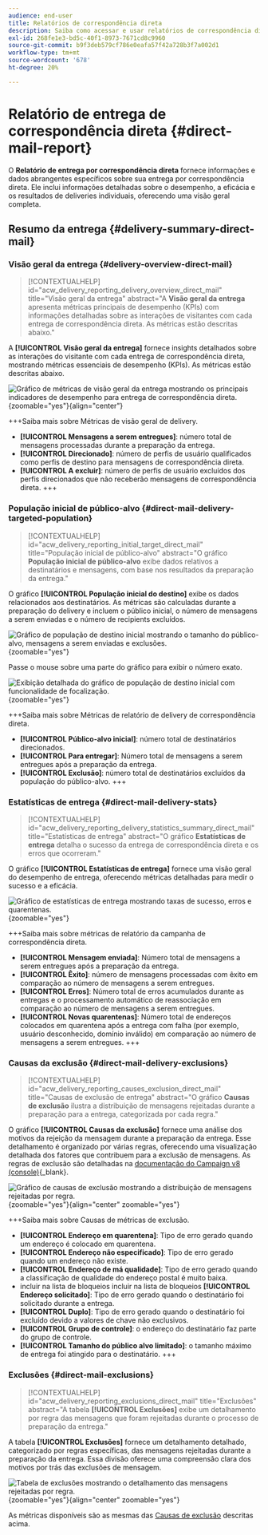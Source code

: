 ```yaml
---
audience: end-user
title: Relatórios de correspondência direta
description: Saiba como acessar e usar relatórios de correspondência direta
exl-id: 268fe1e3-bd5c-40f1-8973-7671cd8c9960
source-git-commit: b9f3deb579cf786e0eafa57f42a728b3f7a002d1
workflow-type: tm+mt
source-wordcount: '678'
ht-degree: 20%

---
```


# Relatório de entrega de correspondência direta {#direct-mail-report}

O **Relatório de entrega por correspondência direta** fornece informações e dados abrangentes específicos sobre sua entrega por correspondência direta. Ele inclui informações detalhadas sobre o desempenho, a eficácia e os resultados de deliveries individuais, oferecendo uma visão geral completa.

## Resumo da entrega {#delivery-summary-direct-mail}

### Visão geral da entrega {#delivery-overview-direct-mail}

>[!CONTEXTUALHELP]
>id="acw_delivery_reporting_delivery_overview_direct_mail"
>title="Visão geral da entrega"
>abstract="A **Visão geral da entrega** apresenta métricas principais de desempenho (KPIs) com informações detalhadas sobre as interações de visitantes com cada entrega de correspondência direta. As métricas estão descritas abaixo."

A **[!UICONTROL Visão geral da entrega]** fornece insights detalhados sobre as interações do visitante com cada entrega de correspondência direta, mostrando métricas essenciais de desempenho (KPIs). As métricas estão descritas abaixo.

![Gráfico de métricas de visão geral da entrega mostrando os principais indicadores de desempenho para entrega de correspondência direta.](assets/direct-overview.png){zoomable="yes"}{align="center"}

+++Saiba mais sobre Métricas de visão geral de delivery.

* **[!UICONTROL Mensagens a serem entregues]**: número total de mensagens processadas durante a preparação da entrega.
* **[!UICONTROL Direcionado]**: número de perfis de usuário qualificados como perfis de destino para mensagens de correspondência direta.
* **[!UICONTROL A excluir]**: número de perfis de usuário excluídos dos perfis direcionados que não receberão mensagens de correspondência direta.
+++

### População inicial de público-alvo {#direct-mail-delivery-targeted-population}

>[!CONTEXTUALHELP]
>id="acw_delivery_reporting_initial_target_direct_mail"
>title="População inicial de público-alvo"
>abstract="O gráfico **População inicial de público-alvo** exibe dados relativos a destinatários e mensagens, com base nos resultados da preparação da entrega."

O gráfico **[!UICONTROL População inicial do destino]** exibe os dados relacionados aos destinatários. As métricas são calculadas durante a preparação do delivery e incluem o público inicial, o número de mensagens a serem enviadas e o número de recipients excluídos.

![Gráfico de população de destino inicial mostrando o tamanho do público-alvo, mensagens a serem enviadas e exclusões.](assets/direct-mail-delivery-targeted-population.png){zoomable="yes"}

Passe o mouse sobre uma parte do gráfico para exibir o número exato.

![Exibição detalhada do gráfico de população de destino inicial com funcionalidade de focalização.](assets/direct-mail-delivery-targeted-population_2.png){zoomable="yes"}

+++Saiba mais sobre Métricas de relatório de delivery de correspondência direta.

* **[!UICONTROL Público-alvo inicial]**: número total de destinatários direcionados.
* **[!UICONTROL Para entregar]**: Número total de mensagens a serem entregues após a preparação da entrega.
* **[!UICONTROL Exclusão]**: número total de destinatários excluídos da população do público-alvo.
+++

### Estatísticas de entrega {#direct-mail-delivery-stats}

>[!CONTEXTUALHELP]
>id="acw_delivery_reporting_delivery_statistics_summary_direct_mail"
>title="Estatísticas de entrega"
>abstract="O gráfico **Estatísticas de entrega** detalha o sucesso da entrega de correspondência direta e os erros que ocorreram."

O gráfico **[!UICONTROL Estatísticas de entrega]** fornece uma visão geral do desempenho de entrega, oferecendo métricas detalhadas para medir o sucesso e a eficácia.

![Gráfico de estatísticas de entrega mostrando taxas de sucesso, erros e quarentenas.](assets/direct-mail-delivery-stats.png){zoomable="yes"}

+++Saiba mais sobre métricas de relatório da campanha de correspondência direta.

* **[!UICONTROL Mensagem enviada]**: Número total de mensagens a serem entregues após a preparação da entrega.
* **[!UICONTROL Êxito]**: número de mensagens processadas com êxito em comparação ao número de mensagens a serem entregues.
* **[!UICONTROL Erros]**: Número total de erros acumulados durante as entregas e o processamento automático de reassociação em comparação ao número de mensagens a serem entregues.
* **[!UICONTROL Novas quarentenas]**: Número total de endereços colocados em quarentena após a entrega com falha (por exemplo, usuário desconhecido, domínio inválido) em comparação ao número de mensagens a serem entregues.
+++

### Causas da exclusão {#direct-mail-delivery-exclusions}

>[!CONTEXTUALHELP]
>id="acw_delivery_reporting_causes_exclusion_direct_mail"
>title="Causas de exclusão de entrega"
>abstract="O gráfico **Causas de exclusão** ilustra a distribuição de mensagens rejeitadas durante a preparação para a entrega, categorizada por cada regra."

O gráfico **[!UICONTROL Causas da exclusão]** fornece uma análise dos motivos da rejeição da mensagem durante a preparação da entrega. Esse detalhamento é organizado por várias regras, oferecendo uma visualização detalhada dos fatores que contribuem para a exclusão de mensagens. As regras de exclusão são detalhadas na [documentação do Campaign v8 (console)](https://experienceleague.adobe.com/docs/campaign/campaign-v8/send/failures/delivery-failures.html#email-error-types){_blank}.

![Gráfico de causas de exclusão mostrando a distribuição de mensagens rejeitadas por regra.](assets/direct-mail-delivery-exclusions.png){zoomable="yes"}{align="center" zoomable="yes"}

+++Saiba mais sobre Causas de métricas de exclusão.

* **[!UICONTROL Endereço em quarentena]**: Tipo de erro gerado quando um endereço é colocado em quarentena.
* **[!UICONTROL Endereço não especificado]**: Tipo de erro gerado quando um endereço não existe.
* **[!UICONTROL Endereço de má qualidade]**: Tipo de erro gerado quando a classificação de qualidade do endereço postal é muito baixa.
* incluir na lista de bloqueios incluir na lista de bloqueios **[!UICONTROL Endereço solicitado]**: Tipo de erro gerado quando o destinatário foi solicitado durante a entrega.
* **[!UICONTROL Duplo]**: Tipo de erro gerado quando o destinatário foi excluído devido a valores de chave não exclusivos.
* **[!UICONTROL Grupo de controle]**: o endereço do destinatário faz parte do grupo de controle.
* **[!UICONTROL Tamanho do público alvo limitado]**: o tamanho máximo de entrega foi atingido para o destinatário.
+++

### Exclusões {#direct-mail-exclusions}

>[!CONTEXTUALHELP]
>id="acw_delivery_reporting_exclusions_direct_mail"
>title="Exclusões"
>abstract="A tabela **[!UICONTROL Exclusões]** exibe um detalhamento por regra das mensagens que foram rejeitadas durante o processo de preparação da entrega."

A tabela **[!UICONTROL Exclusões]** fornece um detalhamento detalhado, categorizado por regras específicas, das mensagens rejeitadas durante a preparação da entrega. Essa divisão oferece uma compreensão clara dos motivos por trás das exclusões de mensagem.

![Tabela de exclusões mostrando o detalhamento das mensagens rejeitadas por regra.](assets/direct-mail-exclusions.png){zoomable="yes"}{align="center" zoomable="yes"}

As métricas disponíveis são as mesmas das [Causas de exclusão](#direct-mail-delivery-exclusions) descritas acima.